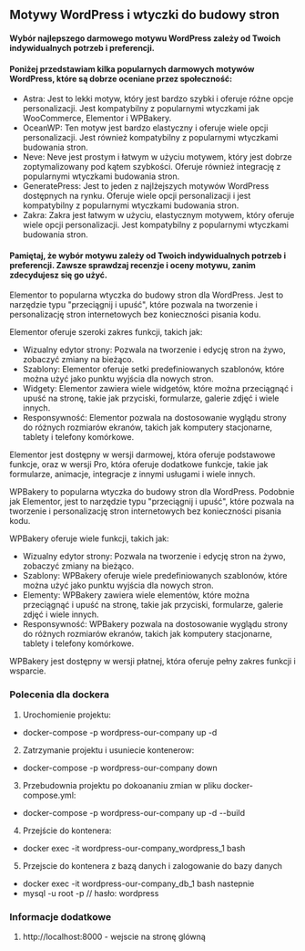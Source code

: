## Motywy WordPress i wtyczki do budowy stron

#### Wybór najlepszego darmowego motywu WordPress zależy od Twoich indywidualnych potrzeb i preferencji. 
#### Poniżej przedstawiam kilka popularnych darmowych motywów WordPress, które są dobrze oceniane przez społeczność:  

- Astra: Jest to lekki motyw, który jest bardzo szybki i oferuje różne opcje personalizacji. Jest kompatybilny z popularnymi wtyczkami jak WooCommerce, Elementor i WPBakery.  
- OceanWP: Ten motyw jest bardzo elastyczny i oferuje wiele opcji personalizacji. Jest również kompatybilny z popularnymi wtyczkami budowania stron.  
- Neve: Neve jest prostym i łatwym w użyciu motywem, który jest dobrze zoptymalizowany pod kątem szybkości. Oferuje również integrację z popularnymi wtyczkami budowania stron.  
- GeneratePress: Jest to jeden z najlżejszych motywów WordPress dostępnych na rynku. Oferuje wiele opcji personalizacji i jest kompatybilny z popularnymi wtyczkami budowania stron.  
- Zakra: Zakra jest łatwym w użyciu, elastycznym motywem, który oferuje wiele opcji personalizacji. Jest kompatybilny z popularnymi wtyczkami budowania stron.  

#### Pamiętaj, że wybór motywu zależy od Twoich indywidualnych potrzeb i preferencji. Zawsze sprawdzaj recenzje i oceny motywu, zanim zdecydujesz się go użyć.

Elementor to popularna wtyczka do budowy stron dla WordPress. Jest to narzędzie typu "przeciągnij i upuść", które pozwala na tworzenie i personalizację stron internetowych bez konieczności pisania kodu. 

Elementor oferuje szeroki zakres funkcji, takich jak: 

 - Wizualny edytor strony: Pozwala na tworzenie i edycję stron na żywo, zobaczyć zmiany na bieżąco.
 - Szablony: Elementor oferuje setki predefiniowanych szablonów, które można użyć jako punktu wyjścia dla nowych stron.
 - Widgety: Elementor zawiera wiele widgetów, które można przeciągnąć i upuść na stronę, takie jak przyciski, formularze, galerie zdjęć i wiele innych.
 - Responsywność: Elementor pozwala na dostosowanie wyglądu strony do różnych rozmiarów ekranów, takich jak komputery stacjonarne, tablety i telefony komórkowe.

Elementor jest dostępny w wersji darmowej, która oferuje podstawowe funkcje, oraz w wersji Pro, która oferuje dodatkowe funkcje, takie jak formularze, animacje, integracje z innymi usługami i wiele innych.

WPBakery to popularna wtyczka do budowy stron dla WordPress. Podobnie jak Elementor, jest to narzędzie typu "przeciągnij i upuść", które pozwala na tworzenie i personalizację stron internetowych bez konieczności pisania kodu.  

WPBakery oferuje wiele funkcji, takich jak:  
 - Wizualny edytor strony: Pozwala na tworzenie i edycję stron na żywo, zobaczyć zmiany na bieżąco.
 - Szablony: WPBakery oferuje wiele predefiniowanych szablonów, które można użyć jako punktu wyjścia dla nowych stron.
 - Elementy: WPBakery zawiera wiele elementów, które można przeciągnąć i upuść na stronę, takie jak przyciski, formularze, galerie zdjęć i wiele innych.
 - Responsywność: WPBakery pozwala na dostosowanie wyglądu strony do różnych rozmiarów ekranów, takich jak komputery stacjonarne, tablety i telefony komórkowe.

WPBakery jest dostępny w wersji płatnej, która oferuje pełny zakres funkcji i wsparcie.

### Polecenia dla dockera
1. Urochomienie projektu: 
- docker-compose -p wordpress-our-company up -d

2. Zatrzymanie projektu i usuniecie kontenerow:
- docker-compose -p wordpress-our-company down

3. Przebudownia projektu po dokoananiu zmian w pliku docker-compose.yml:
- docker-compose -p wordpress-our-company up -d --build

4. Przejście do kontenera:
- docker exec -it wordpress-our-company_wordpress_1 bash

5. Przejscie do kontenera z bazą danych i zalogowanie do bazy danych
- docker exec -it wordpress-our-company_db_1 bash
nastepnie
- mysql -u root -p // hasło: wordpress

### Informacje dodatkowe
1. http://localhost:8000 - wejscie na stronę glówną
